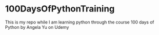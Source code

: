 # 100DaysOfPythonTraining
This is my repo while I am learning python through the course 100 days of Python by Angela Yu on Udemy
